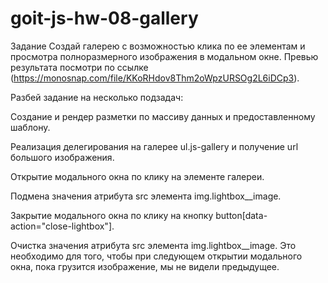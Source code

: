 # goit-js-hw-08-gallery

Задание
Создай галерею с возможностью клика по ее элементам и просмотра полноразмерного изображения в модальном окне. Превью результата посмотри по ссылке (https://monosnap.com/file/KKoRHdov8Thm2oWpzURSOg2L6iDCp3).

Разбей задание на несколько подзадач:

Создание и рендер разметки по массиву данных и предоставленному шаблону.

Реализация делегирования на галерее ul.js-gallery и получение url большого изображения.

Открытие модального окна по клику на элементе галереи.

Подмена значения атрибута src элемента img.lightbox__image.

Закрытие модального окна по клику на кнопку button[data-action="close-lightbox"].

Очистка значения атрибута src элемента img.lightbox__image. Это необходимо для того, чтобы при следующем открытии модального окна, пока грузится изображение, мы не видели предыдущее.

